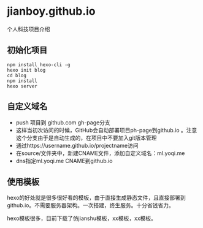 # jianboy.github.io
个人科技项目介绍


## 初始化项目

```
npm install hexo-cli -g
hexo init blog
cd blog
npm install
hexo server
```

## 自定义域名
 * push 项目到 github.com gh-page分支
 * 这样当初次访问的时候，GitHub会自动部署项目ph-page到github.io 。注意这个分支由于是自动生成的，在项目中不要加入git版本管理
 * 通过https://username.github.io/projectname访问
 * 在source/文件夹中，新建CNAME文件，添加自定义域名：ml.yoqi.me
 * dns指定ml.yoqi.me CNAME到github.io

## 使用模板

hexo的好处就是很多很好看的模板，由于直接生成静态文件，且直接部署到github.io。不需要服务器架构。一次搭建，终生服务。十分省钱省力。

hexo模板很多，目前下载了仿jianshu模板，xx模板，xx模板。

